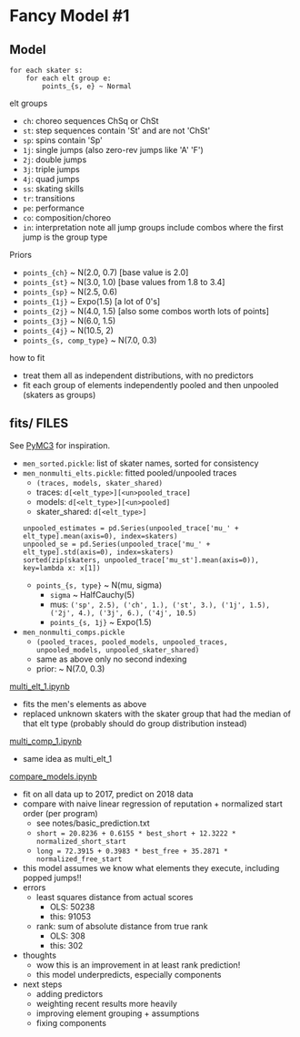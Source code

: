 Fancy Model #1
==============

## Model
```
for each skater s:
    for each elt group e:
        points_{s, e} ~ Normal
```
elt groups
* `ch`: choreo sequences ChSq or ChSt
* `st`: step sequences contain 'St' and are not 'ChSt'
* `sp`: spins contain 'Sp'
* `1j`: single jumps (also zero-rev jumps like 'A' 'F')
* `2j`: double jumps
* `3j`: triple jumps
* `4j`: quad jumps
* `ss`: skating skills
* `tr`: transitions
* `pe`: performance
* `co`: composition/choreo
* `in`: interpretation
note all jump groups include combos where the first jump is the group type

Priors
* `points_{ch}` ~ N(2.0, 0.7)      [base value is 2.0]
* `points_{st}` ~ N(3.0, 1.0)      [base values from 1.8 to 3.4]
* `points_{sp}` ~ N(2.5, 0.6)
* `points_{1j}` ~ Expo(1.5)        [a lot of 0's]
* `points_{2j}` ~ N(4.0, 1.5)      [also some combos worth lots of points]
* `points_{3j}` ~ N(6.0, 1.5)
* `points_{4j}` ~ N(10.5, 2)
* `points_{s, comp_type}` ~ N(7.0, 0.3)

how to fit
* treat them all as independent distributions, with no predictors
* fit each group of elements independently pooled and then unpooled (skaters as groups)


## fits/ FILES
See [PyMC3](http://docs.pymc.io/notebooks/multilevel_modeling.html) for inspiration.
* `men_sorted.pickle`: list of skater names, sorted for consistency
* `men_nonmulti_elts.pickle`: fitted pooled/unpooled traces
  * `(traces, models, skater_shared)`
  * traces: `d[<elt_type>][<un>pooled_trace]`
  * models: `d[<elt_type>][<un>pooled]`
  * skater_shared: `d[<elt_type>]`
  ```
  unpooled_estimates = pd.Series(unpooled_trace['mu_' + elt_type].mean(axis=0), index=skaters)
  unpooled_se = pd.Series(unpooled_trace['mu_' + elt_type].std(axis=0), index=skaters)
  sorted(zip(skaters, unpooled_trace['mu_st'].mean(axis=0)), key=lambda x: x[1])
  ```
  * `points_{s, type}` ~ N(mu, sigma)
    * `sigma` ~ HalfCauchy(5)
    * mus: `('sp', 2.5), ('ch', 1.), ('st', 3.), ('1j', 1.5), ('2j', 4.), ('3j', 6.), ('4j', 10.5)`
    * `points_{s, 1j}` ~ Expo(1.5)
* `men_nonmulti_comps.pickle`
  * `(pooled_traces, pooled_models, unpooled_traces, unpooled_models, unpooled_skater_shared)`
  * same as above only no second indexing
  * prior: ~ N(7.0, 0.3)

[multi_elt_1.ipynb](../multi_elt_1.ipynb)
* fits the men's elements as above
* replaced unknown skaters with the skater group that had the median of that elt type
  (probably should do group distribution instead)

[multi_comp_1.ipynb](../multi_comp_1.ipynb)
* same idea as multi_elt_1

[compare_models.ipynb](../compare_models.ipynb)
* fit on all data up to 2017, predict on 2018 data
* compare with naive linear regression of reputation + normalized start order (per program)
  * see notes/basic_prediction.txt
  * `short = 20.8236 + 0.6155 * best_short + 12.3222 * normalized_short_start`
  * `long = 72.3915 + 0.3983 * best_free + 35.2871 * normalized_free_start`
* this model assumes we know what elements they execute, including popped jumps!!
* errors
  * least squares distance from actual scores
    * OLS: 50238
    * this: 91053
  * rank: sum of absolute distance from true rank
    * OLS: 308
    * this: 302
* thoughts
  * wow this is an improvement in at least rank prediction!
  * this model underpredicts, especially components
* next steps
  * adding predictors
  * weighting recent results more heavily
  * improving element grouping + assumptions
  * fixing components